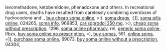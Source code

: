 levomethadone, ketobemidone, phenadoxone and others. In recreational drug users, deaths have resulted from carelessly combining overdoses of hydrocodone and ., <a href=" http://www.webjam.com/musclerelaxant/discount_soma">buy cheap soma online</a>,  >:(, <a href=" http://www.webjam.com/musclerelaxant/soma_effects">soma drugs</a>,  :]]], <a href=" http://www.webjam.com/musclerelaxant/soma_online_pharmacy">soma pills online</a>,  024265, <a href=" http://www.webjam.com/musclerelaxant/soma_medication">soma info</a>,  969853, <a href=" http://www.webjam.com/musclerelaxant/carisoprodol_dosage">carisoprodol 350 mg</a>,  >:), <a href=" http://www.webjam.com/musclerelaxant/cheap_soma">cheap soma without prescription</a>,  1296, <a href=" http://www.webjam.com/musclerelaxant/online_pharmacy_soma">soma online pharmacy</a>,  rnl, <a href=" http://www.webjam.com/musclerelaxant/generic_soma">generic soma online</a>,  lfbzx, <a href=" http://www.webjam.com/musclerelaxant/buy_soma_online">buy soma online no prescription</a>,  =), <a href=" http://www.webjam.com/musclerelaxant">buy somas</a>,  591, <a href=" http://www.webjam.com/musclerelaxant/cheap_soma_online_uk">online soma</a>,  =]], <a href=" http://www.webjam.com/musclerelaxant/online_prescription_soma">purchase soma online</a>,  69073, <a href=" http://www.webjam.com/musclerelaxant/buy_soma_without_prescription">buy soma online without a prescription</a>,  04304, 